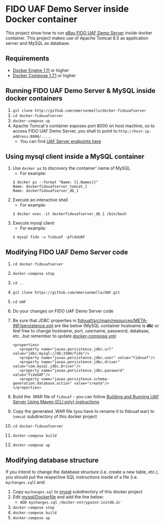 # FIDO UAF Demo Server inside Docker container

This project show how to run [eBay FIDO UAF Demo Server](https://github.com/emersonmello/UAF.git) inside docker container. This project makes use of Apache Tomcat 8.5 as application server and MySQL as database.

## Requirements

* [Docker Engine 1.11](https://docs.docker.com/linux/) or higher
* [Docker Compose 1.7.1](https://docs.docker.com/compose/install/) or higher

## Running FIDO UAF Demo Server & MySQL inside docker containers

1. `git clone http://github.com/emersonmello/docker-fidouafserver`
1. `cd docker-fidouafserver`
1. `docker-compose up`
1. Apache Tomcat's container exposes port 8000 on host machine, so to access FIDO UAF Demo Server, you shall to point to `http://host-ip-address:8000/....`. 
    - You can find [UAF Server endpoints here](https://github.com/emersonmello/UAF/tree/master/fidouaf)

## Using mysql client inside a MySQL container

1. Use `docker ps` to discovery the container' name of MySQL
   - For example:
   ```
   $ docker ps --format "Name: {{.Names}}"
   Name: dockerfidouafserver_tomcat_1
   Name: dockerfidouafserver_db_1
   ```
1. Execute an interactive shell
    - For example:
    ```
    $ docker exec -it dockerfidouafserver_db_1 /bin/bash
    ```
1. Execute mysql client
    - For example:
    ```
    $ mysql fido -u fidouaf -pfidoUAF
    ```

## Modifying FIDO UAF Demo Server code

1. `cd docker-fidouafserver`
1. `docker-compose stop`
1. `cd ..`
1. `git clone https://github.com/emersonmello/UAF.git`
1. `cd UAF`
1. Do your changes on FIDO UAF Demo Server code
1. Be sure that JDBC properties in [fidouaf/src/main/resources/META-INF/persistence.xml](https://github.com/emersonmello/UAF/blob/master/fidouaf/src/main/resources/META-INF/persistence.xml) are like below (MySQL container hostname is **db**) or feel free to change hostname, port, username, password, database, etc...but remember to update [docker-compose.yml](docker-compose.yml):

    ```
    <properties>
	   <property name="javax.persistence.jdbc.url" value="jdbc:mysql://db:3306/fido"/>
	   <property name="javax.persistence.jdbc.user" value="fidouaf"/>
	   <property name="javax.persistence.jdbc.driver" value="com.mysql.jdbc.Driver"/>
	   <property name="javax.persistence.jdbc.password" value="fidoUAF"/>
	   <property name="javax.persistence.schema-generation.database.action" value="create"/>
    </properties>
    ```
1. Build the .WAR file of `fidouaf` - you can follow [Building and Running UAF Server Using Maven (CLI only) instructions](https://github.com/eBay/UAF/wiki)
1. Copy the generated .WAR file (you have to rename it to fidouaf.war) to `tomcat` subdirectory of this docker project
1. `cd docker-fidouafserver`
1. `docker-compose build`
1. `docker-compose up`

## Modifying database structure

If you intend to change the database structure (i.e. create a new table, etc.), you should put the respective SQL instructions inside of a file (i.e. `mychanges.sql`) and:

1. Copy `mychanges.sql` to [mysql](mysql) subdirectory of this docker project
1. Edit [mysql/Dockerfile](./mysql/Dockerfile) and add the line below:    
    - `ADD mychanges.sql /docker-entrypoint-initdb.d/`
1. `docker-compose stop`
1. `docker-compose build`
1. `docker-compose up`